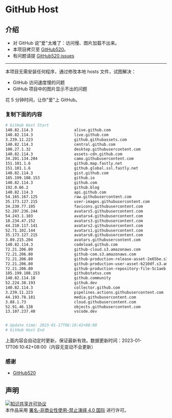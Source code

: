 # GitHub Host
## 介绍
- 对 GitHub 说"爱"太难了：访问慢、图片加载不出来。
- 本项目拷贝至 [GitHub520](https://github.com/521xueweihan/GitHub520)。
- 有问题请提 [GitHub520 issues](https://github.com/521xueweihan/GitHub520/issues/new)

---

本项目无需安装任何程序，通过修改本地 hosts 文件，试图解决：
- GitHub 访问速度慢的问题
- GitHub 项目中的图片显示不出的问题

花 5 分钟时间，让你"爱"上 GitHub。

### 复制下面的内容
```bash
# GitHub Host Start
140.82.114.3                  alive.github.com
140.82.114.3                  live.github.com
3.239.11.223                  github.githubassets.com
140.82.114.3                  central.github.com
100.27.1.32                   desktop.githubusercontent.com
140.82.114.3                  assets-cdn.github.com
34.201.134.204                camo.githubusercontent.com
151.101.1.6                   github.map.fastly.net
151.101.1.6                   github.global.ssl.fastly.net
140.82.114.3                  gist.github.com
185.199.108.153               github.io
140.82.114.3                  github.com
192.0.66.2                    github.blog
140.82.114.3                  api.github.com
54.165.167.125                raw.githubusercontent.com
35.173.127.215                user-images.githubusercontent.com
34.230.77.105                 favicons.githubusercontent.com
52.207.236.244                avatars5.githubusercontent.com
54.243.1.103                  avatars4.githubusercontent.com
18.234.47.152                 avatars3.githubusercontent.com
44.210.117.141                avatars2.githubusercontent.com
52.71.102.144                 avatars1.githubusercontent.com
35.173.127.215                avatars0.githubusercontent.com
3.89.215.204                  avatars.githubusercontent.com
140.82.114.3                  codeload.github.com
72.21.206.80                  github-cloud.s3.amazonaws.com
72.21.206.80                  github-com.s3.amazonaws.com
72.21.206.80                  github-production-release-asset-2e65be.s3.amazonaws.com
72.21.206.80                  github-production-user-asset-6210df.s3.amazonaws.com
72.21.206.80                  github-production-repository-file-5c1aeb.s3.amazonaws.com
185.199.108.153               githubstatus.com
140.82.114.18                 github.community
52.224.38.193                 github.dev
140.82.114.3                  collector.github.com
3.239.11.223                  pipelines.actions.githubusercontent.com
44.193.78.181                 media.githubusercontent.com
3.88.1.73                     cloud.githubusercontent.com
52.91.46.138                  objects.githubusercontent.com
13.107.237.40                 vscode.dev


# Update time: 2023-01-17T06:10:42+08:00
# GitHub Host End

```
上面内容会自动定时更新，保证最新有效。数据更新时间：2023-01-17T06:10:42+08:00（内容无变动不会更新）

### 感谢

- [GitHub520](https://github.com/521xueweihan/GitHub520)

## 声明
<a rel="license" href="https://creativecommons.org/licenses/by-nc-nd/4.0/deed.zh"><img alt="知识共享许可协议" style="border-width: 0" src="https://licensebuttons.net/l/by-nc-nd/4.0/88x31.png"></a><br>本作品采用 <a rel="license" href="https://creativecommons.org/licenses/by-nc-nd/4.0/deed.zh">署名-非商业性使用-禁止演绎 4.0 国际</a> 进行许可。